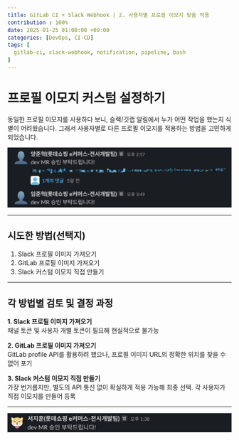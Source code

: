 ```yaml
---
title: GitLab CI × Slack Webhook | 2. 사용자별 프로필 이모지 맞춤 적용
contribution : 100%
date: 2025-01-25 01:00:00 +09:00
categories: [DevOps, CI-CD]
tags: [
  gitlab-ci, slack-webhook, notification, pipeline, bash
]
---
```



# 프로필 이모지 커스텀 설정하기

동일한 프로필 이모지를 사용하다 보니, 슬랙/깃랩 알림에서 누가 어떤 작업을 했는지 식별이 어려웠습니다. 그래서 사용자별로 다른 프로필 이모지를 적용하는 방법을 고민하게 되었습니다.

![image.png](/assets/img/2025-01-25/2025-01-25-gitlab_ci_2_1.png)

---

## 시도한 방법(선택지)

1. Slack 프로필 이미지 가져오기
2. GitLab 프로필 이미지 가져오기
3. Slack 커스텀 이모지 직접 만들기

---

## 각 방법별 검토 및 결정 과정

**1. Slack 프로필 이미지 가져오기**  
채널 토큰 및 사용자 개별 토큰이 필요해 현실적으로 불가능

**2. GitLab 프로필 이미지 가져오기**  
GitLab profile API를 활용하려 했으나, 프로필 이미지 URL의 정확한 위치를 찾을 수 없어 포기

**3. Slack 커스텀 이모지 직접 만들기**  
가장 번거롭지만, 별도의 API 통신 없이 확실하게 적용 가능해 최종 선택. 각 사용자가 직접 이모지를 만들어 등록

---

![image.png](/assets/img/2025-01-25/2025-01-25-gitlab_ci_2_2.png)